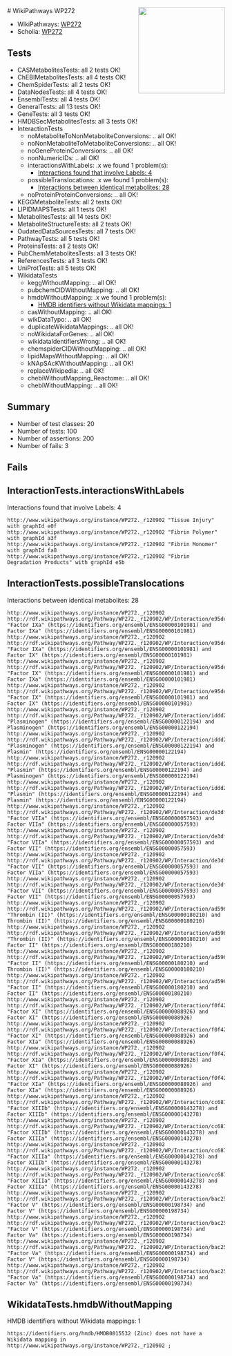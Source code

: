 <img style="float: right; width: 200px" src="https://upload.wikimedia.org/wikipedia/commons/thumb/8/83/Wplogo_with_text_500.png/640px-Wplogo_with_text_500.png" />
# WikiPathways WP272

* WikiPathways: [WP272](https://identifiers.org/wikipathways:WP272)
* Scholia: [WP272](https://scholia.toolforge.org/wikipathways/WP272)
## Tests
* CASMetabolitesTests: all 2 tests OK!
* ChEBIMetabolitesTests: all 4 tests OK!
* ChemSpiderTests: all 2 tests OK!
* DataNodesTests: all 4 tests OK!
* EnsemblTests: all 4 tests OK!
* GeneralTests: all 13 tests OK!
* GeneTests: all 3 tests OK!
* HMDBSecMetabolitesTests: all 3 tests OK!
* InteractionTests
    * noMetaboliteToNonMetaboliteConversions: .. all OK!
    * noNonMetaboliteToMetaboliteConversions: .. all OK!
    * noGeneProteinConversions: .. all OK!
    * nonNumericIDs: .. all OK!
    * interactionsWithLabels: .x we found 1 problem(s):
        * [Interactions found that involve Labels: 4](#630d267b)
    * possibleTranslocations: .x we found 1 problem(s):
        * [Interactions between identical metabolites: 28](#dc76e013)
    * noProteinProteinConversions: .. all OK!
* KEGGMetaboliteTests: all 2 tests OK!
* LIPIDMAPSTests: all 1 tests OK!
* MetabolitesTests: all 14 tests OK!
* MetaboliteStructureTests: all 2 tests OK!
* OudatedDataSourcesTests: all 7 tests OK!
* PathwayTests: all 5 tests OK!
* ProteinsTests: all 2 tests OK!
* PubChemMetabolitesTests: all 3 tests OK!
* ReferencesTests: all 3 tests OK!
* UniProtTests: all 5 tests OK!
* WikidataTests
    * keggWithoutMapping: .. all OK!
    * pubchemCIDWithoutMapping: .. all OK!
    * hmdbWithoutMapping: .x we found 1 problem(s):
        * [HMDB identifiers without Wikidata mappings: 1](#8860e69b)
    * casWithoutMapping: .. all OK!
    * wikDataTypo: .. all OK!
    * duplicateWikidataMappings: .. all OK!
    * noWikidataForGenes: .. all OK!
    * wikidataIdentifiersWrong: .. all OK!
    * chemspiderCIDWithoutMapping: .. all OK!
    * lipidMapsWithoutMapping: .. all OK!
    * kNApSAcKWithoutMapping: .. all OK!
    * replaceWikipedia: .. all OK!
    * chebiWithoutMapping_Reactome: .. all OK!
    * chebiWithoutMapping: .. all OK!


## Summary

* Number of test classes: 20
* Number of tests: 100
* Number of assertions: 200
* Number of fails: 3

## Fails

<a name="630d267b" />

## InteractionTests.interactionsWithLabels

Interactions found that involve Labels: 4
```
http://www.wikipathways.org/instance/WP272._r120902 "Tissue Injury" with graphId e0f
http://www.wikipathways.org/instance/WP272._r120902 "Fibrin Polymer" with graphId a3f
http://www.wikipathways.org/instance/WP272._r120902 "Fibrin Monomer" with graphId fa8
http://www.wikipathways.org/instance/WP272._r120902 "Fibrin Degradation Products" with graphId e5b
```

<a name="dc76e013" />

## InteractionTests.possibleTranslocations

Interactions between identical metabolites: 28
```
http://www.wikipathways.org/instance/WP272._r120902 http://rdf.wikipathways.org/Pathway/WP272._r120902/WP/Interaction/e95de "Factor IXa" (https://identifiers.org/ensembl/ENSG00000101981) and 
Factor IXa" (https://identifiers.org/ensembl/ENSG00000101981)
http://www.wikipathways.org/instance/WP272._r120902 http://rdf.wikipathways.org/Pathway/WP272._r120902/WP/Interaction/e95de "Factor IXa" (https://identifiers.org/ensembl/ENSG00000101981) and 
Factor IX" (https://identifiers.org/ensembl/ENSG00000101981)
http://www.wikipathways.org/instance/WP272._r120902 http://rdf.wikipathways.org/Pathway/WP272._r120902/WP/Interaction/e95de "Factor IX" (https://identifiers.org/ensembl/ENSG00000101981) and 
Factor IXa" (https://identifiers.org/ensembl/ENSG00000101981)
http://www.wikipathways.org/instance/WP272._r120902 http://rdf.wikipathways.org/Pathway/WP272._r120902/WP/Interaction/e95de "Factor IX" (https://identifiers.org/ensembl/ENSG00000101981) and 
Factor IX" (https://identifiers.org/ensembl/ENSG00000101981)
http://www.wikipathways.org/instance/WP272._r120902 http://rdf.wikipathways.org/Pathway/WP272._r120902/WP/Interaction/iddd2a9b8 "Plasminogen" (https://identifiers.org/ensembl/ENSG00000122194) and 
Plasminogen" (https://identifiers.org/ensembl/ENSG00000122194)
http://www.wikipathways.org/instance/WP272._r120902 http://rdf.wikipathways.org/Pathway/WP272._r120902/WP/Interaction/iddd2a9b8 "Plasminogen" (https://identifiers.org/ensembl/ENSG00000122194) and 
Plasmin" (https://identifiers.org/ensembl/ENSG00000122194)
http://www.wikipathways.org/instance/WP272._r120902 http://rdf.wikipathways.org/Pathway/WP272._r120902/WP/Interaction/iddd2a9b8 "Plasmin" (https://identifiers.org/ensembl/ENSG00000122194) and 
Plasminogen" (https://identifiers.org/ensembl/ENSG00000122194)
http://www.wikipathways.org/instance/WP272._r120902 http://rdf.wikipathways.org/Pathway/WP272._r120902/WP/Interaction/iddd2a9b8 "Plasmin" (https://identifiers.org/ensembl/ENSG00000122194) and 
Plasmin" (https://identifiers.org/ensembl/ENSG00000122194)
http://www.wikipathways.org/instance/WP272._r120902 http://rdf.wikipathways.org/Pathway/WP272._r120902/WP/Interaction/de3df "Factor VIIa" (https://identifiers.org/ensembl/ENSG00000057593) and 
Factor VIIa" (https://identifiers.org/ensembl/ENSG00000057593)
http://www.wikipathways.org/instance/WP272._r120902 http://rdf.wikipathways.org/Pathway/WP272._r120902/WP/Interaction/de3df "Factor VIIa" (https://identifiers.org/ensembl/ENSG00000057593) and 
Factor VII" (https://identifiers.org/ensembl/ENSG00000057593)
http://www.wikipathways.org/instance/WP272._r120902 http://rdf.wikipathways.org/Pathway/WP272._r120902/WP/Interaction/de3df "Factor VII" (https://identifiers.org/ensembl/ENSG00000057593) and 
Factor VIIa" (https://identifiers.org/ensembl/ENSG00000057593)
http://www.wikipathways.org/instance/WP272._r120902 http://rdf.wikipathways.org/Pathway/WP272._r120902/WP/Interaction/de3df "Factor VII" (https://identifiers.org/ensembl/ENSG00000057593) and 
Factor VII" (https://identifiers.org/ensembl/ENSG00000057593)
http://www.wikipathways.org/instance/WP272._r120902 http://rdf.wikipathways.org/Pathway/WP272._r120902/WP/Interaction/ad596 "Thrombin (II)" (https://identifiers.org/ensembl/ENSG00000180210) and 
Thrombin (II)" (https://identifiers.org/ensembl/ENSG00000180210)
http://www.wikipathways.org/instance/WP272._r120902 http://rdf.wikipathways.org/Pathway/WP272._r120902/WP/Interaction/ad596 "Thrombin (II)" (https://identifiers.org/ensembl/ENSG00000180210) and 
Factor II" (https://identifiers.org/ensembl/ENSG00000180210)
http://www.wikipathways.org/instance/WP272._r120902 http://rdf.wikipathways.org/Pathway/WP272._r120902/WP/Interaction/ad596 "Factor II" (https://identifiers.org/ensembl/ENSG00000180210) and 
Thrombin (II)" (https://identifiers.org/ensembl/ENSG00000180210)
http://www.wikipathways.org/instance/WP272._r120902 http://rdf.wikipathways.org/Pathway/WP272._r120902/WP/Interaction/ad596 "Factor II" (https://identifiers.org/ensembl/ENSG00000180210) and 
Factor II" (https://identifiers.org/ensembl/ENSG00000180210)
http://www.wikipathways.org/instance/WP272._r120902 http://rdf.wikipathways.org/Pathway/WP272._r120902/WP/Interaction/f0f42 "Factor XI" (https://identifiers.org/ensembl/ENSG00000088926) and 
Factor XI" (https://identifiers.org/ensembl/ENSG00000088926)
http://www.wikipathways.org/instance/WP272._r120902 http://rdf.wikipathways.org/Pathway/WP272._r120902/WP/Interaction/f0f42 "Factor XI" (https://identifiers.org/ensembl/ENSG00000088926) and 
Factor XIa" (https://identifiers.org/ensembl/ENSG00000088926)
http://www.wikipathways.org/instance/WP272._r120902 http://rdf.wikipathways.org/Pathway/WP272._r120902/WP/Interaction/f0f42 "Factor XIa" (https://identifiers.org/ensembl/ENSG00000088926) and 
Factor XI" (https://identifiers.org/ensembl/ENSG00000088926)
http://www.wikipathways.org/instance/WP272._r120902 http://rdf.wikipathways.org/Pathway/WP272._r120902/WP/Interaction/f0f42 "Factor XIa" (https://identifiers.org/ensembl/ENSG00000088926) and 
Factor XIa" (https://identifiers.org/ensembl/ENSG00000088926)
http://www.wikipathways.org/instance/WP272._r120902 http://rdf.wikipathways.org/Pathway/WP272._r120902/WP/Interaction/cc687 "Factor XIIIb" (https://identifiers.org/ensembl/ENSG00000143278) and 
Factor XIIIb" (https://identifiers.org/ensembl/ENSG00000143278)
http://www.wikipathways.org/instance/WP272._r120902 http://rdf.wikipathways.org/Pathway/WP272._r120902/WP/Interaction/cc687 "Factor XIIIb" (https://identifiers.org/ensembl/ENSG00000143278) and 
Factor XIIIa" (https://identifiers.org/ensembl/ENSG00000143278)
http://www.wikipathways.org/instance/WP272._r120902 http://rdf.wikipathways.org/Pathway/WP272._r120902/WP/Interaction/cc687 "Factor XIIIa" (https://identifiers.org/ensembl/ENSG00000143278) and 
Factor XIIIb" (https://identifiers.org/ensembl/ENSG00000143278)
http://www.wikipathways.org/instance/WP272._r120902 http://rdf.wikipathways.org/Pathway/WP272._r120902/WP/Interaction/cc687 "Factor XIIIa" (https://identifiers.org/ensembl/ENSG00000143278) and 
Factor XIIIa" (https://identifiers.org/ensembl/ENSG00000143278)
http://www.wikipathways.org/instance/WP272._r120902 http://rdf.wikipathways.org/Pathway/WP272._r120902/WP/Interaction/bac25 "Factor V" (https://identifiers.org/ensembl/ENSG00000198734) and 
Factor V" (https://identifiers.org/ensembl/ENSG00000198734)
http://www.wikipathways.org/instance/WP272._r120902 http://rdf.wikipathways.org/Pathway/WP272._r120902/WP/Interaction/bac25 "Factor V" (https://identifiers.org/ensembl/ENSG00000198734) and 
Factor Va" (https://identifiers.org/ensembl/ENSG00000198734)
http://www.wikipathways.org/instance/WP272._r120902 http://rdf.wikipathways.org/Pathway/WP272._r120902/WP/Interaction/bac25 "Factor Va" (https://identifiers.org/ensembl/ENSG00000198734) and 
Factor V" (https://identifiers.org/ensembl/ENSG00000198734)
http://www.wikipathways.org/instance/WP272._r120902 http://rdf.wikipathways.org/Pathway/WP272._r120902/WP/Interaction/bac25 "Factor Va" (https://identifiers.org/ensembl/ENSG00000198734) and 
Factor Va" (https://identifiers.org/ensembl/ENSG00000198734)
```

<a name="8860e69b" />

## WikidataTests.hmdbWithoutMapping

HMDB identifiers without Wikidata mappings: 1
```
https://identifiers.org/hmdb/HMDB0015532 (Zinc) does not have a Wikidata mapping in http://www.wikipathways.org/instance/WP272._r120902 ; 
```

